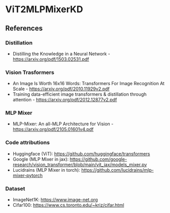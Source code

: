 # ViT2MLPMixerKD

## References

### Distillation

- Distilling the Knowledge in a Neural Network -  https://arxiv.org/pdf/1503.02531.pdf

### Vision Trasformers

- An Image Is Worth 16x16 Words: Transformers For Image Recognition At Scale - https://arxiv.org/pdf/2010.11929v2.pdf 
- Training data-efficient image transformers & distillation through attention - https://arxiv.org/pdf/2012.12877v2.pdf

### MLP Mixer

- MLP-Mixer: An all-MLP Architecture for Vision - https://arxiv.org/pdf/2105.01601v4.pdf

### Code attributions

- Huggingface (ViT): https://github.com/huggingface/transformers
- Google (MLP Mixer in jax): https://github.com/google-research/vision_transformer/blob/main/vit_jax/models_mixer.py
- Lucidrains (MLP Mixer in torch): https://github.com/lucidrains/mlp-mixer-pytorch

### Dataset

- ImageNet1K: https://www.image-net.org
- Cifar100: https://www.cs.toronto.edu/~kriz/cifar.html
